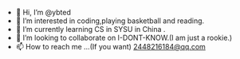 - 👋 Hi, I’m @ybted
- 👀 I’m interested in coding,playing basketball and reading.
- 🌱 I’m currently learning CS in SYSU in China .
- 💞️ I’m looking to collaborate on I-DONT-KNOW.(I am just a rookie.)
- 📫 How to reach me ...(If you want) 2448216184@qq.com

<!---
HAHAHA!I am a freshman in Sun-Yet-Sen UNIVERSITY,a university in China!
My major is a branch of computer science.
To be honest,i don't konw whether coding is my favourite thing ,but one thing i am sure is that i want to do some coding now,and i really feel excited for it!
And that's enough, isn't that???
I am happy to join in the GitHub family!
--->

